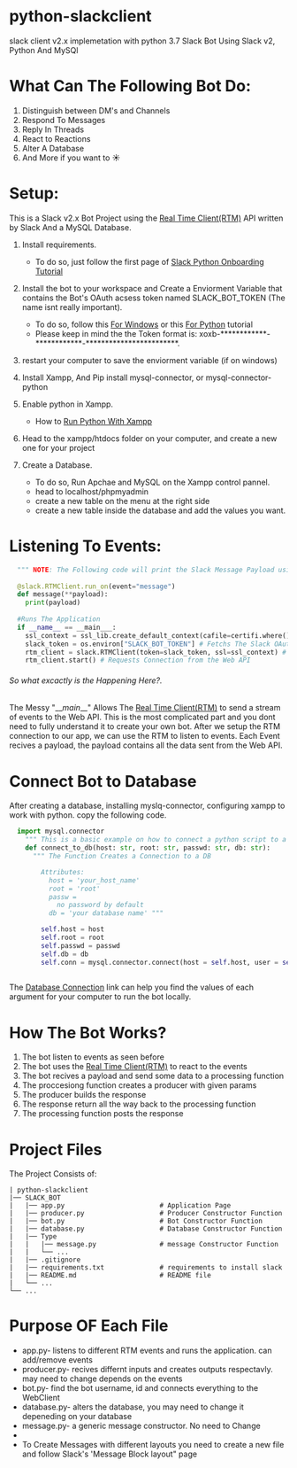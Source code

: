 # python-slackclient
slack client v2.x implemetation with python 3.7
Slack Bot Using Slack v2, Python And MySQl

What Can The Following Bot Do:
======== 
  1. Distinguish between DM's and Channels
  2. Respond To Messages
  3. Reply In Threads
  4. React to Reactions
  5. Alter A Database
  6. And More if you want to :sunny:
  

Setup:
======== 
This is a Slack v2.x Bot Project using the [Real Time Client(RTM)] API written by Slack And a MySQL Database.

1. Install requirements. 
    * To do so, just follow the first page of [Slack Python Onboarding Tutorial]
    
2. Install the bot to your workspace and Create a Enviorment Variable that contains the Bot's OAuth acsess token named SLACK_BOT_TOKEN (The name isnt really important).
    * To do so, follow this [For Windows] or this [For Python] tutorial
    * Please keep in mind the the Token format is: xoxb-\*\*\*\*\*\*\*\*\*\*\*\*\-\*\*\*\*\*\*\*\*\*\*\*\*\-\*\*\*\*\*\*\*\*\*\*\*\*\*\*\*\*\*\*\*\*\*\*\**.
   
3. restart your computer to save the enviorment variable (if on windows)

3. Install Xampp, And Pip install mysql-connector, or mysql-connector-python

4. Enable python in Xampp.
    * How to [Run Python With Xampp]

5. Head to the xampp/htdocs folder on your computer, and create a new one for your project

6. Create a Database.
    * To do so, Run Apchae and MySQL on the Xampp control pannel.
    * head to localhost/phpmyadmin
    * create a new table on the menu at the right side
    * create a new table inside the database and add the values you want. 
  
  
 Listening To Events:
======== 

```python
  """ NOTE: The Following code will print the Slack Message Payload using RTM Client"""
  
  @slack.RTMClient.run_on(event="message")
  def message(**payload):
    print(payload)
  
  #Runs The Application  
  if __name__ == __main___:
    ssl_context = ssl_lib.create_default_context(cafile=certifi.where()) # Creates Connecton Object
    slack_token = os.environ["SLACK_BOT_TOKEN"] # Fetchs The Slack OAuth Token From The Enviormental Variables
    rtm_client = slack.RTMClient(token=slack_token, ssl=ssl_context) # Starts The Connection With The Bot's Credentials
    rtm_client.start() # Requests Connection from the Web API

 ```
 
 ###### So what excactly is the Happening Here?.
 The Messy "\_\__main___" Allows The [Real Time Client(RTM)] to send a stream of events to the Web API.
 This is the most complicated part and you dont need to fully understand it to create your own bot.
 After we setup the RTM connection to our app, we can use the RTM to listen to events.
 Each Event recives a payload, the payload contains all the data sent from the Web API.
 

Connect Bot to Database
======== 
After creating a database, installing myslq-connector, configuring xampp to work with python. copy the following code.
```python
  import mysql.connector
    """ This is a basic example on how to connect a python script to a MySQL xampp database """         
    def connect_to_db(host: str, root: str, passwd: str, db: str): 
      """ The Function Creates a Connection to a DB

        Attributes:
          host = 'your_host_name'
          root = 'root'
          passw = 
            no password by default
          db = 'your database name' """

        self.host = host
        self.root = root
        self.passwd = passwd
        self.db = db
        self.conn = mysql.connector.connect(host = self.host, user = self.root, passwd = self.passwd, db = self.db)
        
```
  The [Database Connection] link can help you find the values of each argument for your computer to run the bot locally.

 
How The Bot Works?
======
1. The bot listen to events as seen before
2. The bot uses the [Real Time Client(RTM)] to react to the events
3. The bot recives a payload and send some data to a processing function
4. The proccesiong function creates a producer with given params
5. The producer builds the response
6. The response return all the way back to the processing function
7. The processing function posts the response


Project Files
=======
The Project Consists of:
```
| python-slackclient
|── SLACK_BOT
|   |── app.py                        # Application Page
|   |── producer.py                   # Producer Constructor Function
|   |── bot.py                        # Bot Constructor Function
|   |── database.py                   # Database Constructor Function
|   |── Type
|   |   |── message.py                # message Constructor Function
|   |   └── ...
|   |── .gitignore
|   |── requirements.txt              # requirements to install slack  
|   |── README.md                     # README file
|   └── ...
└── ...
```
Purpose OF Each File
=======
 * app.py- listens to different RTM events and runs the application. can add/remove events
 * producer.py- recives differnt inputs and creates outputs respectavly. may need to change depends on the events
 * bot.py- find the bot username, id and connects everything to the WebClient
 * database.py- alters the database, you may need to change it depeneding on your database
 * message.py- a generic message constructor. No need to Change 
 * 
 * To Create Messages with different layouts you need to create a new file and follow Slack's 'Message Block layout" page
 


  [Real Time Client(RTM)]: https://api.slack.com/rtm/  "Real Time Client(RTM)"
  [Slack Python Onboarding Tutorial]: https://github.com/slackapi/Slack-Python-Onboarding-Tutorial/blob/master/docs/Section-2.md  "Slack Python Onboarding Tutorial"
  [For Windows]: https://helpdeskgeek.com/how-to/create-custom-environment-variables-in-windows "For Windows"
  [For Python]: https://stackoverflow.com/questions/5971312/how-to-set-environment-variables-in-python "For Python"
  [Message Block layout]: https://api.slack.com/reference/messaging/blocks "Message Block layout"
  [Run Python With Xampp]: https://stackoverflow.com/questions/42704846/running-python-scripts-with-xampp "Run Python With Xammpp"
  [Database Connection]: https://www.quora.com/Where-do-I-find-my-localhost-name-and-my-user-name-on-phpMyAdmin "Database Connection"
